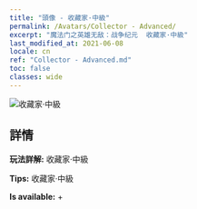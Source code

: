 ```yaml
---
title: "頭像 - 收藏家·中級"
permalink: /Avatars/Collector - Advanced/
excerpt: "魔法门之英雄无敌：战争纪元  收藏家·中級"
last_modified_at: 2021-06-08
locale: cn
ref: "Collector - Advanced.md"
toc: false
classes: wide
---
```

 ![收藏家·中級](/images/a/avatarFrame_72.png)

## 詳情

 **玩法詳解:** 收藏家·中級 

 **Tips:** 收藏家·中級 

 **Is available:**  + 

